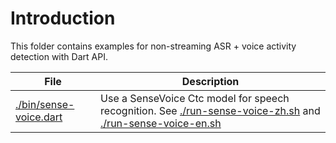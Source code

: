 # Introduction

This folder contains examples for non-streaming ASR + voice activity detection
with Dart API.

| File | Description|
|------|------------|
|[./bin/sense-voice.dart](./bin/sense-voice.dart)| Use a SenseVoice Ctc model for speech recognition. See [./run-sense-voice-zh.sh](./run-sense-voice-zh.sh) and [./run-sense-voice-en.sh](./run-sense-voice-en.sh)|

